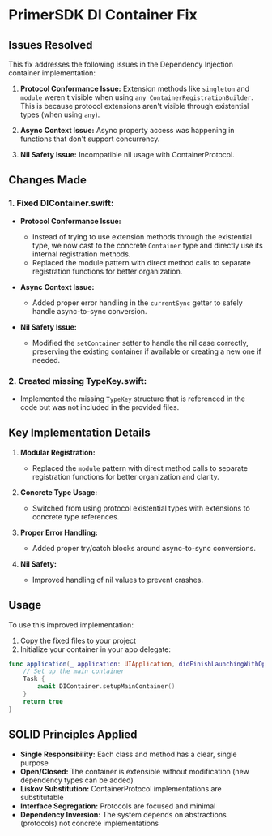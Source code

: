 # PrimerSDK DI Container Fix

## Issues Resolved

This fix addresses the following issues in the Dependency Injection container implementation:

1. **Protocol Conformance Issue:** Extension methods like `singleton` and `module` weren't visible when using `any ContainerRegistrationBuilder`. This is because protocol extensions aren't visible through existential types (when using `any`).

2. **Async Context Issue:** Async property access was happening in functions that don't support concurrency.

3. **Nil Safety Issue:** Incompatible nil usage with ContainerProtocol.

## Changes Made

### 1. Fixed DIContainer.swift:

- **Protocol Conformance Issue:**
  - Instead of trying to use extension methods through the existential type, we now cast to the concrete `Container` type and directly use its internal registration methods.
  - Replaced the module pattern with direct method calls to separate registration functions for better organization.

- **Async Context Issue:**
  - Added proper error handling in the `currentSync` getter to safely handle async-to-sync conversion.

- **Nil Safety Issue:**
  - Modified the `setContainer` setter to handle the nil case correctly, preserving the existing container if available or creating a new one if needed.

### 2. Created missing TypeKey.swift:
  - Implemented the missing `TypeKey` structure that is referenced in the code but was not included in the provided files.

## Key Implementation Details

1. **Modular Registration:**
   - Replaced the `module` pattern with direct method calls to separate registration functions for better organization and clarity.

2. **Concrete Type Usage:**
   - Switched from using protocol existential types with extensions to concrete type references.

3. **Proper Error Handling:**
   - Added proper try/catch blocks around async-to-sync conversions.

4. **Nil Safety:**
   - Improved handling of nil values to prevent crashes.

## Usage

To use this improved implementation:

1. Copy the fixed files to your project
2. Initialize your container in your app delegate:

```swift
func application(_ application: UIApplication, didFinishLaunchingWithOptions launchOptions: [UIApplication.LaunchOptionsKey: Any]?) -> Bool {
    // Set up the main container
    Task {
        await DIContainer.setupMainContainer()
    }
    return true
}
```

## SOLID Principles Applied

- **Single Responsibility:** Each class and method has a clear, single purpose
- **Open/Closed:** The container is extensible without modification (new dependency types can be added)
- **Liskov Substitution:** ContainerProtocol implementations are substitutable
- **Interface Segregation:** Protocols are focused and minimal
- **Dependency Inversion:** The system depends on abstractions (protocols) not concrete implementations
